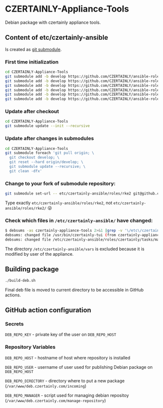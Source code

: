 # CZERTAINLY-Appliance-Tools
Debian package with czertainly appliance tools.

## Content of etc/czertainly-ansible

Is created as [git submodule](https://www.vogella.com/tutorials/GitSubmodules/article.html).

### First time initialization
```sh
cd CZERTAINLY-Appliance-Tools
git submodule add -b develop https://github.com/CZERTAINLY/ansible-role-czertainly-branding.git etc/czertainly-ansible/roles/branding
git submodule add -b develop https://github.com/CZERTAINLY/ansible-role-http-proxy.git etc/czertainly-ansible/roles/http-proxy
git submodule add -b develop https://github.com/CZERTAINLY/ansible-role-postgres.git etc/czertainly-ansible/roles/postgres
git submodule add -b develop https://github.com/CZERTAINLY/ansible-role-helm.git etc/czertainly-ansible/roles/helm
git submodule add -b develop https://github.com/CZERTAINLY/ansible-role-rke2.git etc/czertainly-ansible/roles/rke2
git submodule add -b develop https://github.com/CZERTAINLY/ansible-role-czertainly.git etc/czertainly-ansible/roles/czertainly
```

### Update after checkout
```sh
cd CZERTAINLY-Appliance-Tools
git submodule update --init --recursive
```

### Update after changes in submodules
```sh
cd CZERTAINLY-Appliance-Tools
git submodule foreach 'git pull origin; \
  git checkout develop; \
  git reset --hard origin/develop; \
  git submodule update --recursive; \
  git clean -dfx'
```

### Change to your fork of submodule repository:
```sh
git submodule set-url -- etc/czertainly-ansible/roles/rke2 git@github.com:semik/ansible-role-rke2.git
```
Type exactly `etc/czertainly-ansible/roles/rke2`, not `etc/czertainly-ansible/roles/rke2/` &#128540;

### Check which files in `/etc/czertainly-ansible/` have changed:
```sh
$ debsums -as czertainly-appliance-tools 2>&1 |grep -v '\/etc\/czertainly-ansible\/vars'
debsums: changed file /usr/bin/czertainly-tui (from czertainly-appliance-tools package)
debsums: changed file /etc/czertainly-ansible/roles/czertainly/tasks/main.yml (from czertainly-appliance-tools package)
```

The directory `/etc/czertainly-ansible/vars` is excluded because it is modified by user of the appliance.


## Building package

```sh
./build-deb.sh
```

Final deb file is moved to current directory to be accessible in
GitHub actions.

## GitHub action configuration

### Secrets

`DEB_REPO_KEY` - private key of the user on `DEB_REPO_HOST`

### Repository Variables

`DEB_REPO_HOST` - hostname of host where repository is installed

`DEB_REPO_USER` - username of user used for publishing Debian package on `DEB_REPO_HOST`

`DEB_REPO_DIRECTORY` - directory where to put a new package (`/var/www/deb.czertainly.com/incoming`)

`DEB_REPO_MANAGER` - script used for managing debian repositoy (`/var/www/deb.czertainly.com/manage-repository`)
